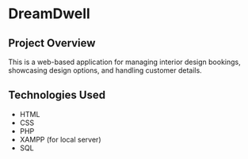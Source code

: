 # DreamDwell 

## Project Overview
This is a web-based application for managing interior design bookings, showcasing design options, and handling customer details.

## Technologies Used
- HTML
- CSS
- PHP
- XAMPP (for local server)
- SQL

